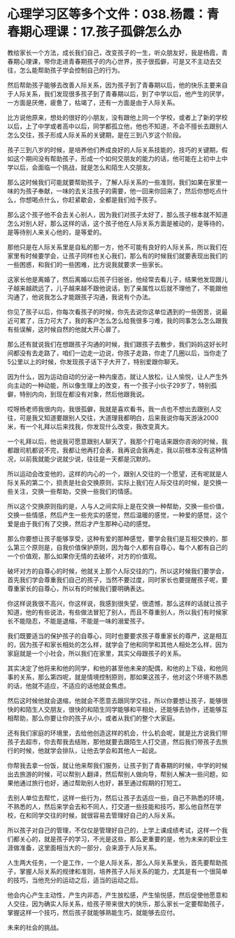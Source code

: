# 心理学习区等多个文件：038.杨霞：青春期心理课：17.孩子孤僻怎么办

教给家长一个方法，成长我们自己，改变孩子的一生，听众朋友好，我是杨霞，青春期心理课，带你走进青春期孩子的内心世界，孩子很孤僻，可是又不主动去交往，怎么能帮助孩子学会控制自己的行为。

然后帮助孩子能够去改善人际关系，因为孩子到了青春期以后，他的快乐主要来自于人际关系，我们发现很多孩子到了青春期以后，到了中学以后，他产生的厌学，一方面是厌倦，疲惫了，枯竭了，还有一方面是由于人际关系。

比方说他原来，想处的很好的小朋友，没有跟他上同一个学校，或者上了新的学校以后，上了中学或者高中以后，同学都孤立他，他也不知道，不会不擅长去跟别人怎么交往，孩子形成人际关系的关键期，是在三到八岁这个阶段。

孩子三到八岁的时候，是培养他们养成良好的人际关系技能的，技巧的关键期，假如这个期间没有帮助孩子，形成一个如何交朋友的能力的话，他可能在上初中上中学以后，会面临一个挑战，就是怎么和陌生人交朋友。

那么这时候我们可能就要帮助孩子，了解人际关系的一些准则，我们如果在家里一味的为孩子奉献，一味的去关注孩子的需要，他一回来你回来了，然后你想吃点什么，你想喝点什么，你赶紧歇会，全都是我们给予孩子。

那么这个孩子他不会去关心别人，因为我们对孩子太好了，那么孩子根本就不知道怎么对别人好，那么这样的话，这个孩子他在人际关系方面是被动的，是等待的，是等待别人来关心他的，是等爱的。

那他只是在人际关系里是自私的那一方，他不可能有良好的人际关系，所以我们在家里有时候要学会，让孩子同样也关心我们，那么有的时候我们就要表现出我们的一些困惑，和我们的一些困难，比方说我就要求一些家长。

这家长他是离婚了，然后离婚以后孩子归爸爸，他经常去看儿子，结果他发现跟儿子越来越疏远了，儿子越来越不跟他说话，到了亲属性以后就不理他了，不能跟他沟通了，他说我怎么才能跟孩子沟通，我说有个办法。

你见了孩子以后，你每次看孩子的时候，你先去说你这单位遇到的一些困苦，说最近可累了，压力可大了，我的客户怎么怎么给我很多刁难，我的同事怎么怎么跟我有些误解，这时候自然的他就大开心扉了。

那么还有就说我们在想跟孩子沟通的时候，我们跟孩子去散步，我们妈妈这好长时间都没有去走路了，咱们一边走一边说，你孩子走路，你走了几圈以后，当你走了5公里以上的时候，你发现孩子话下子大开了，特别爱跟你聊天。

因为什么，因为运动自动的分泌一种内废态，就让人放松，让人愉悦，让人产生外向主动的一种动能，所以像生理上的改变，有一个孩子小伙子29岁了，特别孤僻，特别内向，到现在都没有对象，然后他跟我说。

哎呀杨老师我很内向，我很孤僻，我就是喜欢看书，我一点也不想出去跟别人交往，可是我又知道要跟别人交往，大道理我都明白，后来我说你每天游泳2000米，有一个礼拜以后来找我，你发现什么改变，我改变真大。

一个礼拜以后，他说我可愿意跟别人聊天了，我那个打电话来跟你咨询的时候，我都跟司机都说不完，我都让他再打会表，我再说会我再走，我以前根本没有这种情况，以前我就能少说就少说，往往是一天都是沉默的。

所以运动会改变他的，这样的内心的一个，跟别人交往的一个愿望，还有呢就是人际关系的第二个，损责是社会交换原则，实际上我们在人际交往的时候，是交换一些关注，交换一些帮助，交换一些我们的情感。

所以这个交换原则指的是，人与人之间实际上是在交换一种帮助，交换一些价值，交换一些情感，然后产生一些充实的感觉，然后温暖的感觉，一种爱的感觉，这个爱是由于我们有了交换，然后才产生那种心动的感觉。

那么你要想让孩子能够享受，这种有爱的那种感觉，要学会我们是互相交换的，那么第三个原则是，自我价值保护原则，因为每个人都有自尊心，每个人都有自己的一个价值观，那么如果你无情的去破坏，对方的价值观。

破坏对方的自尊心的时候，他就关上那个人际交往的门，所以这时候我们要学会，首先我们学会尊重我们自己的孩子，当然不要过度，同时家长也要提醒孩子呢，要尊重家长的自尊心，所以有的时候我们要明确表达。

你这样说我很不高兴，你这样说，我感到很失望，很遗憾，那么这样的话就让孩子知道，他的有些说法，有些做法冒犯了别人，而且不尊重别人，所以我们有时候家长不能隐忍，不能是退缩，不能是一味的溺爱孩子。

我们既要适当的保护孩子的自尊心，同时也要要求孩子尊重家长的尊严，这是相互的，因为孩子和家长相处的怎么样，就学会了他和同学和其他人相处怎么样，因为家庭就是一个小社会，所以我们在家里，其实父母跟孩子的关系。

其实决定了他将来和他的同学，和他的甚至他未来的配偶，和他的上下级，和他同事的关系，那么第四呢，就是情境控制原则，那如果这孩子，他对这个环境不熟悉的话，他就不适应，不适应的话他就会焦虑。

然后这时候他就会退缩，他就会不愿意去跟同学交往，所以你要想让孩子，能够很快的和陌生人交朋友，很快的和陌生同学能够和平相处，还能够去协作，还能够互相帮助，那么你要让你的孩子从小，或者从我们的整个大家庭。

还有我们家庭的环境里，去给他创造这样的机会，什么机会呢，就是比方说我们带孩子去超市，你去帮我去结账，那他就要去跟陌生人打交道，然后我们带孩子去旅行的时候，他就学会排队，让他去学会和其他人一起说。

你帮我去拿一份饭，就让他来帮我们服务，让孩子到了青春期的时候，中学的时候出去旅游的时候，可以帮别人翻译，然后帮别人做向导，帮别人解决一些问题，如果他通过旅行也好，通过帮助别人也好，甚至通过假期的打短工。

去别人单位去帮忙，这样一些行为，然后让孩子去适应一些，自己不熟悉的环境，不熟悉的人，然后来学会去和不同人，打交道一些技能和技巧，那么他自然在学校，在和同学交往的时候，就很容易去管理好自己的人际关系。

所以孩子对自己的管理，不仅仅是管理好自己的，上学上课成绩考试，这样一个我们都关心的，就是孩子的学习，不光是这些，那么更重要的是，他为未来的职业生涯做准备，这里面相当大的一部分，会来源于人际关系。

人生两大任务，一个是工作，一个是人际关系，那么人际关系里头，首先要帮助孩子，掌握人际关系的规律和准则，培养孩子人际关系的能力，尤其是有一个很简单的技巧，当他充分的运动之后，适当的运动之后。

他会内心产生主动性，产生内非态，产生放松感，产生愉悦感，然后促使他愿意和人交往，因为确实人际关系，给孩子带来很大的快乐，那么家长一定要帮助孩子，掌握这样一个技巧，然后孩子就能够熟能生巧，就能够去应付。

未来的社会的挑战。